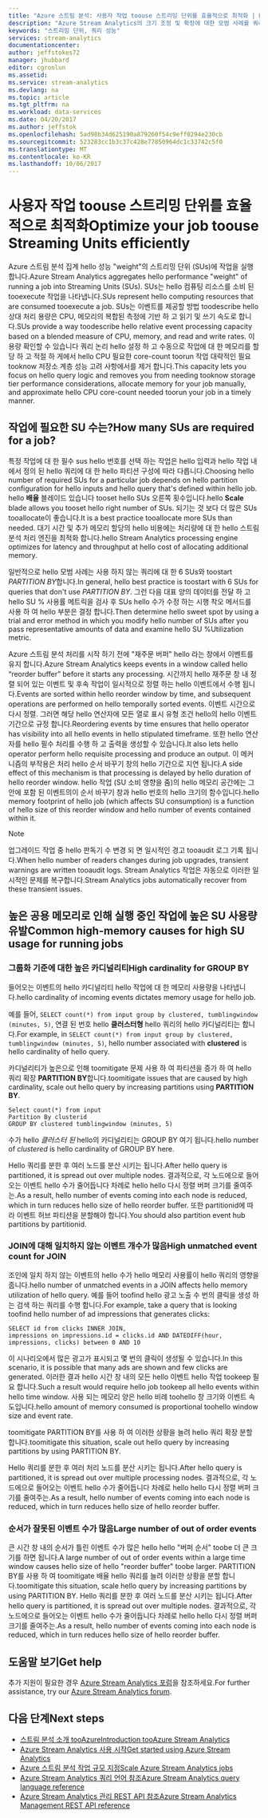 ```yaml
---
title: "Azure 스트림 분석: 사용자 작업 toouse 스트리밍 단위를 효율적으로 최적화 | Microsoft Docs"
description: "Azure Stream Analytics의 크기 조정 및 확장에 대한 모범 사례를 쿼리합니다."
keywords: "스트리밍 단위, 쿼리 성능"
services: stream-analytics
documentationcenter: 
author: jeffstokes72
manager: jhubbard
editor: cgronlun
ms.assetid: 
ms.service: stream-analytics
ms.devlang: na
ms.topic: article
ms.tgt_pltfrm: na
ms.workload: data-services
ms.date: 04/20/2017
ms.author: jeffstok
ms.openlocfilehash: 5ad98b34d625190a879260f54c9eff0294e230cb
ms.sourcegitcommit: 523283cc1b3c37c428e77850964dc1c33742c5f0
ms.translationtype: MT
ms.contentlocale: ko-KR
ms.lasthandoff: 10/06/2017
---
```

# <a name="optimize-your-job-toouse-streaming-units-efficiently"></a><span data-ttu-id="837e0-104">사용자 작업 toouse 스트리밍 단위를 효율적으로 최적화</span><span class="sxs-lookup"><span data-stu-id="837e0-104">Optimize your job toouse Streaming Units efficiently</span></span>

<span data-ttu-id="837e0-105">Azure 스트림 분석 집계 hello 성능 "weight"의 스트리밍 단위 (SUs)에 작업을 실행 합니다.</span><span class="sxs-lookup"><span data-stu-id="837e0-105">Azure Stream Analytics aggregates hello performance "weight" of running a job into Streaming Units (SUs).</span></span> <span data-ttu-id="837e0-106">SUs는 hello 컴퓨팅 리소스를 소비 된 tooexecute 작업을 나타냅니다.</span><span class="sxs-lookup"><span data-stu-id="837e0-106">SUs represent hello computing resources that are consumed tooexecute a job.</span></span> <span data-ttu-id="837e0-107">SUs는 이벤트를 제공할 방법 toodescribe hello 상대 처리 용량은 CPU, 메모리의 복합된 측정에 기반 하 고 읽기 및 쓰기 속도로 합니다.</span><span class="sxs-lookup"><span data-stu-id="837e0-107">SUs provide a way toodescribe hello relative event processing capacity based on a blended measure of CPU, memory, and read and write rates.</span></span> <span data-ttu-id="837e0-108">이 용량 확인할 수 있습니다 쿼리 논리 hello 설정 하 고 수동으로 작업에 대 한 메모리를 할당 하 고 적절 하 게에서 hello CPU 필요한 core-count toorun 작업 대략적인 필요 tooknow 저장소 계층 성능 고려 사항에서를 제거 합니다.</span><span class="sxs-lookup"><span data-stu-id="837e0-108">This capacity lets you focus on hello query logic and removes you from needing tooknow storage tier performance considerations, allocate memory for your job manually, and approximate hello CPU core-count needed toorun your job in a timely manner.</span></span>

## <a name="how-many-sus-are-required-for-a-job"></a><span data-ttu-id="837e0-109">작업에 필요한 SU 수는?</span><span class="sxs-lookup"><span data-stu-id="837e0-109">How many SUs are required for a job?</span></span>

<span data-ttu-id="837e0-110">특정 작업에 대 한 필수 sus hello 번호를 선택 하는 작업은 hello 입력과 hello 작업 내에서 정의 된 hello 쿼리에 대 한 hello 파티션 구성에 따라 다릅니다.</span><span class="sxs-lookup"><span data-stu-id="837e0-110">Choosing hello number of required SUs for a particular job depends on hello partition configuration for hello inputs and hello query that's defined within hello job.</span></span> <span data-ttu-id="837e0-111">hello **배율** 블레이드 있습니다 tooset hello SUs 오른쪽 횟수입니다.</span><span class="sxs-lookup"><span data-stu-id="837e0-111">hello **Scale** blade allows you tooset hello right number of SUs.</span></span> <span data-ttu-id="837e0-112">되기는 것 보다 더 많은 SUs tooallocate이 좋습니다.</span><span class="sxs-lookup"><span data-stu-id="837e0-112">It is a best practice tooallocate more SUs than needed.</span></span> <span data-ttu-id="837e0-113">대기 시간 및 추가 메모리 할당의 hello 비용에는 처리량에 대 한 hello 스트림 분석 처리 엔진을 최적화 합니다.</span><span class="sxs-lookup"><span data-stu-id="837e0-113">hello Stream Analytics processing engine optimizes for latency and throughput at hello cost of allocating additional memory.</span></span>

<span data-ttu-id="837e0-114">일반적으로 hello 모범 사례는 사용 하지 않는 쿼리에 대 한 6 SUs와 toostart *PARTITION BY*합니다.</span><span class="sxs-lookup"><span data-stu-id="837e0-114">In general, hello best practice is toostart with 6 SUs for queries that don't use *PARTITION BY*.</span></span> <span data-ttu-id="837e0-115">그런 다음 대표 양의 데이터를 전달 하 고 hello SU % 사용률 메트릭을 검사 후 SUs hello 수가 수정 하는 시행 착오 메서드를 사용 하 여 hello 부분은 결정 합니다.</span><span class="sxs-lookup"><span data-stu-id="837e0-115">Then determine hello sweet spot by using a trial and error method in which you modify hello number of SUs after you pass representative amounts of data and examine hello SU %Utilization metric.</span></span>

<span data-ttu-id="837e0-116">Azure 스트림 분석 처리를 시작 하기 전에 "재주문 버퍼" hello 라는 창에서 이벤트를 유지 합니다.</span><span class="sxs-lookup"><span data-stu-id="837e0-116">Azure Stream Analytics keeps events in a window called hello “reorder buffer” before it starts any processing.</span></span> <span data-ttu-id="837e0-117">시간까지 hello 재주문 창 내 정렬 되어 있는 이벤트 및 후속 작업이 일시적으로 정렬 하는 hello 이벤트에서 수행 됩니다.</span><span class="sxs-lookup"><span data-stu-id="837e0-117">Events are sorted within hello reorder window by time, and subsequent operations are performed on hello temporally sorted events.</span></span> <span data-ttu-id="837e0-118">이벤트 시간으로 다시 정렬. 그러면 해당 hello 연산자에 모든 열로 표시 유형 조건 hello의 hello 이벤트 기간으로 규정 합니다.</span><span class="sxs-lookup"><span data-stu-id="837e0-118">Reordering events by time ensures that hello operator has visibility into all hello events in hello stipulated timeframe.</span></span> <span data-ttu-id="837e0-119">또한 hello 연산자를 hello 필수 처리를 수행 하 고 출력을 생성할 수 있습니다.</span><span class="sxs-lookup"><span data-stu-id="837e0-119">It also lets hello operator perform hello requisite processing and produce an output.</span></span> <span data-ttu-id="837e0-120">이 메커니즘의 부작용은 처리 hello 순서 바꾸기 창의 hello 기간으로 지연 됩니다.</span><span class="sxs-lookup"><span data-stu-id="837e0-120">A side effect of this mechanism is that processing is delayed by hello duration of hello reorder window.</span></span> <span data-ttu-id="837e0-121">hello 작업 (SU 소비 영향을 줌)의 hello 메모리 공간에는 그 안에 포함 된 이벤트의이 순서 바꾸기 창과 hello 번호의 hello 크기의 함수입니다.</span><span class="sxs-lookup"><span data-stu-id="837e0-121">hello memory footprint of hello job (which affects SU consumption) is a function of hello size of this reorder window and hello number of events contained within it.</span></span>

> [!NOTE]
> <span data-ttu-id="837e0-122">업그레이드 작업 중 hello 판독기 수 변경 되 면 일시적인 경고 tooaudit 로그 기록 됩니다.</span><span class="sxs-lookup"><span data-stu-id="837e0-122">When hello number of readers changes during job upgrades, transient warnings are written tooaudit logs.</span></span> <span data-ttu-id="837e0-123">Stream Analytics 작업은 자동으로 이러한 일시적인 문제를 복구합니다.</span><span class="sxs-lookup"><span data-stu-id="837e0-123">Stream Analytics jobs automatically recover from these transient issues.</span></span>

## <a name="common-high-memory-causes-for-high-su-usage-for-running-jobs"></a><span data-ttu-id="837e0-124">높은 공용 메모리로 인해 실행 중인 작업에 높은 SU 사용량 유발</span><span class="sxs-lookup"><span data-stu-id="837e0-124">Common high-memory causes for high SU usage for running jobs</span></span>

### <a name="high-cardinality-for-group-by"></a><span data-ttu-id="837e0-125">그룹화 기준에 대한 높은 카디널리티</span><span class="sxs-lookup"><span data-stu-id="837e0-125">High cardinality for GROUP BY</span></span>

<span data-ttu-id="837e0-126">들어오는 이벤트의 hello 카디널리티 hello 작업에 대 한 메모리 사용량을 나타냅니다.</span><span class="sxs-lookup"><span data-stu-id="837e0-126">hello cardinality of incoming events dictates memory usage for hello job.</span></span>

<span data-ttu-id="837e0-127">예를 들어, `SELECT count(*) from input group by clustered, tumblingwindow (minutes, 5)`, 연결 된 번호 hello **클러스터형** hello 쿼리의 hello 카디널리티는 합니다.</span><span class="sxs-lookup"><span data-stu-id="837e0-127">For example, in `SELECT count(*) from input group by clustered, tumblingwindow (minutes, 5)`, hello number associated with **clustered** is hello cardinality of hello query.</span></span>

<span data-ttu-id="837e0-128">카디널리티가 높은으로 인해 toomitigate 문제 사용 하 여 파티션을 증가 하 여 hello 쿼리 확장 **PARTITION BY**합니다.</span><span class="sxs-lookup"><span data-stu-id="837e0-128">toomitigate issues that are caused by high cardinality, scale out hello query by increasing partitions using **PARTITION BY**.</span></span>

```
Select count(*) from input
Partition By clusterid
GROUP BY clustered tumblingwindow (minutes, 5)
```

<span data-ttu-id="837e0-129">수가 hello *클러스터 된* hello의 카디널리티는 GROUP BY 여기 됩니다.</span><span class="sxs-lookup"><span data-stu-id="837e0-129">hello number of *clustered* is hello cardinality of GROUP BY here.</span></span>

<span data-ttu-id="837e0-130">Hello 쿼리를 분한 후 여러 노드를 분산 시키는 됩니다.</span><span class="sxs-lookup"><span data-stu-id="837e0-130">After hello query is partitioned, it is spread out over multiple nodes.</span></span> <span data-ttu-id="837e0-131">결과적으로, 각 노드에으로 들어오는 이벤트 hello 수가 줄어듭니다 차례로 hello hello 다시 정렬 버퍼 크기를 줄여주는.</span><span class="sxs-lookup"><span data-stu-id="837e0-131">As a result, hello number of events coming into each node is reduced, which in turn reduces hello size of hello reorder buffer.</span></span> <span data-ttu-id="837e0-132">또한 partitionid에 따라 이벤트 허브 파티션을 분할해야 합니다.</span><span class="sxs-lookup"><span data-stu-id="837e0-132">You should also partition event hub partitions by partitionid.</span></span>

### <a name="high-unmatched-event-count-for-join"></a><span data-ttu-id="837e0-133">JOIN에 대해 일치하지 않는 이벤트 개수가 많음</span><span class="sxs-lookup"><span data-stu-id="837e0-133">High unmatched event count for JOIN</span></span>

<span data-ttu-id="837e0-134">조인에 일치 하지 않는 이벤트의 hello 수가 hello 메모리 사용률이 hello 쿼리의 영향을 줍니다.</span><span class="sxs-lookup"><span data-stu-id="837e0-134">hello number of unmatched events in a JOIN affects hello memory utilization of hello query.</span></span> <span data-ttu-id="837e0-135">예를 들어 toofind hello 광고 노출 수 번의 클릭을 생성 하는 검색 하는 쿼리를 수행 합니다.</span><span class="sxs-lookup"><span data-stu-id="837e0-135">For example, take a query that is looking toofind hello number of ad impressions that generates clicks:</span></span>

```
SELECT id from clicks INNER JOIN,
impressions on impressions.id = clicks.id AND DATEDIFF(hour, impressions, clicks) between 0 AND 10
```

<span data-ttu-id="837e0-136">이 시나리오에서 많은 광고가 표시되고 몇 번의 클릭이 생성될 수 있습니다.</span><span class="sxs-lookup"><span data-stu-id="837e0-136">In this scenario, it is possible that many ads are shown and few clicks are generated.</span></span> <span data-ttu-id="837e0-137">이러한 결과 hello 시간 창 내의 모든 hello 이벤트 hello 작업 tookeep 필요 합니다.</span><span class="sxs-lookup"><span data-stu-id="837e0-137">Such a result would require hello job tookeep all hello events within hello time window.</span></span> <span data-ttu-id="837e0-138">사용 되는 메모리 양은 hello 비례 toohello 창 크기와 이벤트 속도입니다.</span><span class="sxs-lookup"><span data-stu-id="837e0-138">hello amount of memory consumed is proportional toohello window size and event rate.</span></span> 

<span data-ttu-id="837e0-139">toomitigate PARTITION BY를 사용 하 여 이러한 상황을 늘려 hello 쿼리 확장 분할 합니다.</span><span class="sxs-lookup"><span data-stu-id="837e0-139">toomitigate this situation, scale out hello query by increasing partitions by using PARTITION BY.</span></span> 

<span data-ttu-id="837e0-140">Hello 쿼리를 분한 후 여러 처리 노드를 분산 시키는 됩니다.</span><span class="sxs-lookup"><span data-stu-id="837e0-140">After hello query is partitioned, it is spread out over multiple processing nodes.</span></span> <span data-ttu-id="837e0-141">결과적으로, 각 노드에으로 들어오는 이벤트 hello 수가 줄어듭니다 차례로 hello hello 다시 정렬 버퍼 크기를 줄여주는.</span><span class="sxs-lookup"><span data-stu-id="837e0-141">As a result, hello number of events coming into each node is reduced, which in turn reduces hello size of hello reorder buffer.</span></span>

### <a name="large-number-of-out-of-order-events"></a><span data-ttu-id="837e0-142">순서가 잘못된 이벤트 수가 많음</span><span class="sxs-lookup"><span data-stu-id="837e0-142">Large number of out of order events</span></span> 

<span data-ttu-id="837e0-143">큰 시간 창 내의 순서가 틀린 이벤트 수가 많은 hello hello "버퍼 순서" toobe 더 큰 크기를 하면 됩니다.</span><span class="sxs-lookup"><span data-stu-id="837e0-143">A large number of out of order events within a large time window causes hello size of hello "reorder buffer" toobe larger.</span></span> <span data-ttu-id="837e0-144">PARTITION BY를 사용 하 여 toomitigate 배율 hello 쿼리를 늘려 이러한 상황을 분할 합니다.</span><span class="sxs-lookup"><span data-stu-id="837e0-144">toomitigate this situation, scale hello query by increasing partitions by using PARTITION BY.</span></span> <span data-ttu-id="837e0-145">Hello 쿼리를 분한 후 여러 노드를 분산 시키는 됩니다.</span><span class="sxs-lookup"><span data-stu-id="837e0-145">After hello query is partitioned, it is spread out over multiple nodes.</span></span> <span data-ttu-id="837e0-146">결과적으로, 각 노드에으로 들어오는 이벤트 hello 수가 줄어듭니다 차례로 hello hello 다시 정렬 버퍼 크기를 줄여주는.</span><span class="sxs-lookup"><span data-stu-id="837e0-146">As a result, hello number of events coming into each node is reduced, which in turn reduces hello size of hello reorder buffer.</span></span> 


## <a name="get-help"></a><span data-ttu-id="837e0-147">도움말 보기</span><span class="sxs-lookup"><span data-stu-id="837e0-147">Get help</span></span>
<span data-ttu-id="837e0-148">추가 지원이 필요한 경우 [Azure Stream Analytics 포럼](https://social.msdn.microsoft.com/Forums/en-US/home?forum=AzureStreamAnalytics)을 참조하세요.</span><span class="sxs-lookup"><span data-stu-id="837e0-148">For further assistance, try our [Azure Stream Analytics forum](https://social.msdn.microsoft.com/Forums/en-US/home?forum=AzureStreamAnalytics).</span></span>

## <a name="next-steps"></a><span data-ttu-id="837e0-149">다음 단계</span><span class="sxs-lookup"><span data-stu-id="837e0-149">Next steps</span></span>
* [<span data-ttu-id="837e0-150">스트림 분석 소개 tooAzure</span><span class="sxs-lookup"><span data-stu-id="837e0-150">Introduction tooAzure Stream Analytics</span></span>](stream-analytics-introduction.md)
* [<span data-ttu-id="837e0-151">Azure Stream Analytics 사용 시작</span><span class="sxs-lookup"><span data-stu-id="837e0-151">Get started using Azure Stream Analytics</span></span>](stream-analytics-real-time-fraud-detection.md)
* [<span data-ttu-id="837e0-152">Azure 스트림 분석 작업 규모 지정</span><span class="sxs-lookup"><span data-stu-id="837e0-152">Scale Azure Stream Analytics jobs</span></span>](stream-analytics-scale-jobs.md)
* [<span data-ttu-id="837e0-153">Azure Stream Analytics 쿼리 언어 참조</span><span class="sxs-lookup"><span data-stu-id="837e0-153">Azure Stream Analytics query language reference</span></span>](https://msdn.microsoft.com/library/azure/dn834998.aspx)
* [<span data-ttu-id="837e0-154">Azure Stream Analytics 관리 REST API 참조</span><span class="sxs-lookup"><span data-stu-id="837e0-154">Azure Stream Analytics Management REST API reference</span></span>](https://msdn.microsoft.com/library/azure/dn835031.aspx)
